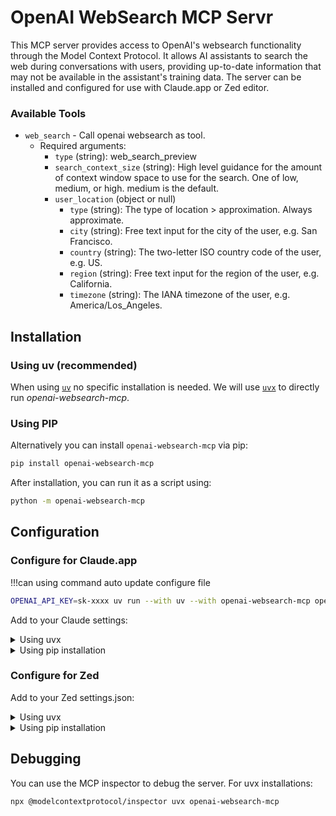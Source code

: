 # OpenAI WebSearch MCP Servr

This MCP server provides access to OpenAI's websearch functionality through the Model Context Protocol. It allows AI assistants to search the web during conversations with users, providing up-to-date information that may not be available in the assistant's training data. The server can be installed and configured for use with Claude.app or Zed editor.

### Available Tools

- `web_search` - Call openai websearch as tool.
  - Required arguments:
    - `type` (string): web_search_preview
    - `search_context_size` (string): High level guidance for the amount of context window space to use for the search. One of low, medium, or high. medium is the default.
    - `user_location` (object or null)
      - `type` (string): The type of location > approximation. Always approximate.
      - `city` (string): Free text input for the city of the user, e.g. San Francisco.
      - `country` (string): The two-letter ISO country code of the user, e.g. US.
      - `region` (string): Free text input for the region of the user, e.g. California.
      - `timezone` (string): The IANA timezone of the user, e.g. America/Los_Angeles.

## Installation

### Using uv (recommended)

When using [`uv`](https://docs.astral.sh/uv/) no specific installation is needed. We will
use [`uvx`](https://docs.astral.sh/uv/guides/tools/) to directly run *openai-websearch-mcp*.

### Using PIP

Alternatively you can install `openai-websearch-mcp` via pip:

```bash
pip install openai-websearch-mcp
```

After installation, you can run it as a script using:

```bash
python -m openai-websearch-mcp
```

## Configuration

### Configure for Claude.app

!!!can using command auto update configure file
```bash
OPENAI_API_KEY=sk-xxxx uv run --with uv --with openai-websearch-mcp openai-websearch-mcp-install
```

Add to your Claude settings:

<details>
<summary>Using uvx</summary>

```json
"mcpServers": {
  "openai-websearch-mcp": {
    "command": "uvx",
    "args": ["openai-websearch-mcp"],
    "env": {
        "OPENAI_API_KEY": "your-api-key-here"
    }
  }
}
```
</details>

<details>
<summary>Using pip installation</summary>

```json
"mcpServers": {
  "openai-websearch-mcp": {
    "command": "python",
    "args": ["-m", "openai_websearch_mcp"],
    "env": {
        "OPENAI_API_KEY": "your-api-key-here"
    }
  }
}
```
</details>

### Configure for Zed

Add to your Zed settings.json:

<details>
<summary>Using uvx</summary>

```json
"context_servers": [
  "openai-websearch-mcp": {
    "command": "uvx",
    "args": ["openai-websearch-mcp"],
    "env": {
        "OPENAI_API_KEY": "your-api-key-here"
    }
  }
],
```
</details>

<details>
<summary>Using pip installation</summary>

```json
"context_servers": {
  "openai-websearch-mcp": {
    "command": "python",
    "args": ["-m", "openai_websearch_mcp"],
    "env": {
        "OPENAI_API_KEY": "your-api-key-here"
    }
  }
},
```
</details>


## Debugging

You can use the MCP inspector to debug the server. For uvx installations:

```bash
npx @modelcontextprotocol/inspector uvx openai-websearch-mcp
```
